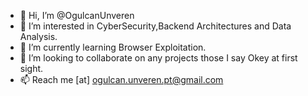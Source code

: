 - 👋 Hi, I’m @OgulcanUnveren
- 👀 I’m interested in CyberSecurity,Backend Architectures and Data Analysis.
- 🌱 I’m currently learning Browser Exploitation.
- 💞️ I’m looking to collaborate on any projects those I say Okey at first sight.
- 📫 Reach me [at] ogulcan.unveren.pt@gmail.com

<!---
OgulcanUnveren/OgulcanUnveren is a ✨ special ✨ repository because its `README.md` (this file) appears on your GitHub profile.
You can click the Preview link to take a look at your changes.
--->
